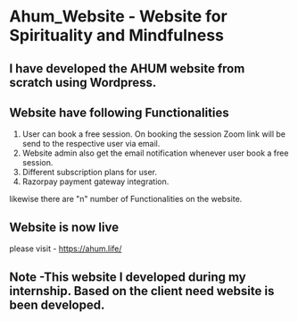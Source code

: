 # Ahum_Website - Website for Spirituality and Mindfulness
## I have developed the AHUM website from scratch using Wordpress.
## Website have following Functionalities
1. User can book a free session. On booking the session Zoom link will be send to the respective user via email.<br/>
2. Website admin also get the email notification whenever user book a free session.<br/>
3. Different subscription plans for user.
4. Razorpay payment gateway integration.

likewise there are "n" number of Functionalities on the website.

## Website is now live
please visit - https://ahum.life/

## Note -This website I developed during my internship. Based on the client need website is been developed.
